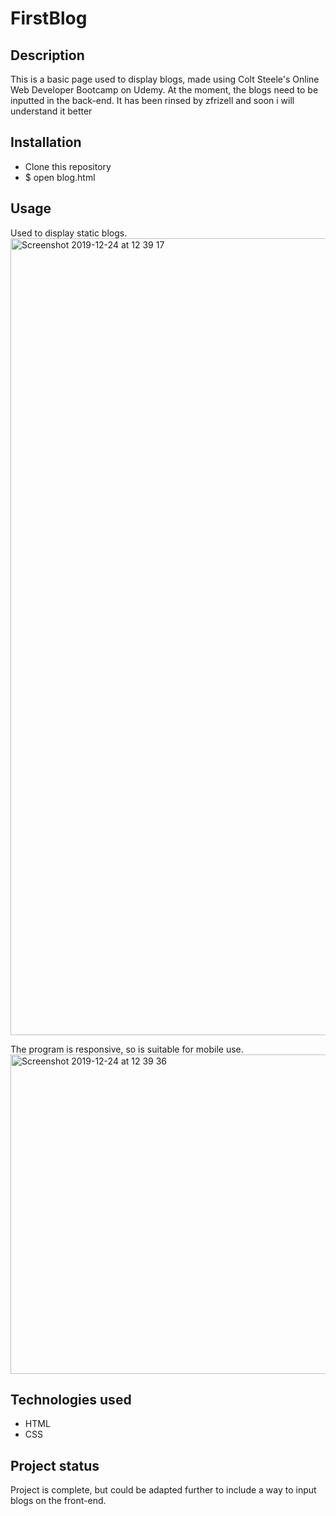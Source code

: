 # FirstBlog

## Description
This is a basic page used to display blogs, made using Colt Steele's Online Web Developer Bootcamp on Udemy. At the moment, the blogs need to be inputted in the back-end. It has been rinsed by zfrizell and soon i will understand it better

## Installation
- Clone this repository
- $ open blog.html

## Usage

Used to display static blogs.
<img width="1275" alt="Screenshot 2019-12-24 at 12 39 17" src="https://user-images.githubusercontent.com/53044792/71413617-ecc52580-264a-11ea-8091-64480facd892.png">

The program is responsive, so is suitable for mobile use.  
<img width="511" alt="Screenshot 2019-12-24 at 12 39 36" src="https://user-images.githubusercontent.com/53044792/71413637-04041300-264b-11ea-87e9-7585bf176326.png">

## Technologies used
- HTML
- CSS

## Project status
Project is complete, but could be adapted further to include a way to input blogs on the front-end.
